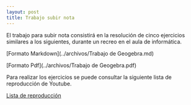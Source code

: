 ```yaml
---
layout: post
title: Trabajo subir nota
---
```

El trabajo para subir nota consistirá en la resolución de cinco ejercicios similares a los siguientes, durante un recreo en el aula de informática.

[Formato Markdown](../archivos/Trabajo de Geogebra.md)

[Formato Pdf](../archivos/Trabajo de Geogebra.pdf)

Para realizar los ejercicios se puede consultar la siguiente lista de reproducción de Youtube.

[Lista de reproducción](https://www.youtube.com/playlist?list=PLilnwC7Bci65h--94yNqOczz6sD5GkxbG)
